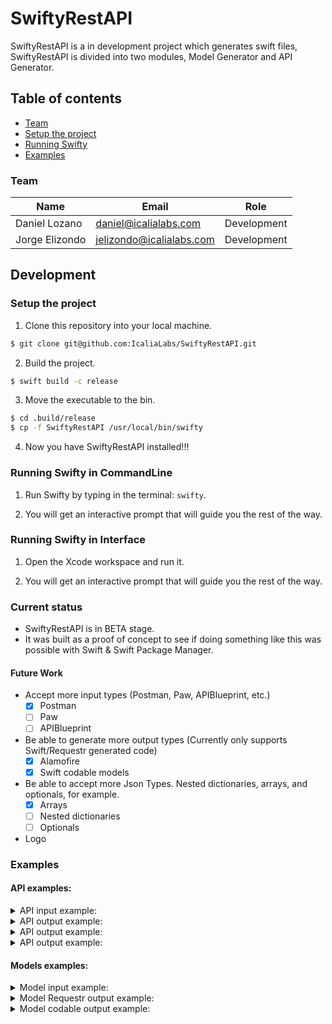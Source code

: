# SwiftyRestAPI

SwiftyRestAPI is a in development project which generates swift files, SwiftyRestAPI is divided into two modules, Model Generator and API Generator.

## Table of contents

* [Team](#team)
* [Setup the project](#setup-the-project)
* [Running Swifty](#running-swifty)
* [Examples](#examples)

### Team

| Name  | Email | Role |
| ------------- | ------------- | ------------- |
| Daniel Lozano  | daniel@icalialabs.com  | Development |
| Jorge Elizondo  | jelizondo@icalialabs.com | Development |

## Development

### Setup the project

1. Clone this repository into your local machine.

  ```bash
  $ git clone git@github.com:IcaliaLabs/SwiftyRestAPI.git
  ```

2. Build the project.

  ```bash
  $ swift build -c release
  ```

3. Move the executable to the bin.

  ```bash
  $ cd .build/release
  $ cp -f SwiftyRestAPI /usr/local/bin/swifty
  ```

4. Now you have SwiftyRestAPI installed!!!

### Running Swifty in CommandLine

1. Run Swifty by typing in the terminal: `swifty`.

2. You will get an interactive prompt that will guide you the rest of the way.

### Running Swifty in Interface

1. Open the Xcode workspace and run it.

2. You will get an interactive prompt that will guide you the rest of the way.

### Current status

- SwiftyRestAPI is in BETA stage.
- It was built as a proof of concept to see if doing something like this was possible with Swift & Swift Package Manager.

#### Future Work

- Accept more input types (Postman, Paw, APIBlueprint, etc.)
  - [x] Postman
  - [ ] Paw
  - [ ] APIBlueprint
- Be able to generate more output types (Currently only supports Swift/Requestr generated code)
  - [x] Alamofire
  - [x] Swift codable models
- Be able to accept more Json Types. Nested dictionaries, arrays, and optionals, for example.
  - [x] Arrays
  - [ ] Nested dictionaries
  - [ ] Optionals
- Logo

### Examples

#### API examples:

<details>
  <summary> API input example: </summary>
  <pre>
          {
            "categories" : [
              {
                "name" : "Users",
                "endpoints" : [
                  {
                    "urlParameters" : [

                    ],
                    "resourceName" : "User",
                    "isResourceArray" : false,
                    "name" : "getUser",
                    "method" : "GET",
                    "relativePath" : "\/users\/1"
                  },
                  {
                    "urlParameters" : [

                    ],
                    "resourceName" : "User",
                    "isResourceArray" : false,
                    "name" : "postUser",
                    "method" : "POST",
                    "relativePath" : "\/users\/1"
                  }
                ]
              },
              {
                "name" : "Places",
                "endpoints" : [
                  {
                    "urlParameters" : [

                    ],
                    "resourceName" : "Place",
                    "isResourceArray" : true,
                    "name" : "getPlaces",
                    "method" : "GET",
                    "relativePath" : "\/places"
                  },
                  {
                    "urlParameters" : [

                    ],
                    "resourceName" : "Place",
                    "isResourceArray" : false,
                    "name" : "postPlace",
                    "method" : "POST",
                    "relativePath" : "\/places\/1"
                  },
                  {
                    "urlParameters" : [

                    ],
                    "resourceName" : "Place",
                    "isResourceArray" : false,
                    "name" : "putPlace",
                    "method" : "PUT",
                    "relativePath" : "\/places\/1"
                  }
                ]
              }
            ],
            "basePath" : "http:\/\/www.icalialabs.com\/"
          }   
</details>

<details>
  <summary> API output example: </summary>
  <figure>
    <pre>
      //
      // Endpoints.swift
      // SwiftyRestAPI
      //
      // Autogenerated by SwifyRestAPI
      // Created with love by Icalia Labs
      //

      enum Endpoint {

          static let baseURL = "http://www.icalialabs.com/"

          case getUser
          case postUser
          case getPlaces
          case postPlace
          case putPlace

          var fullPath: String {
              let path: String
              switch self {
                  case .getUser:
                      path = "/users/1"
                  case .postUser:
                      path = "/users/1"
                  case .getPlaces:
                      path = "/places"
                  case .postPlace:
                      path = "/places/1"
                  case .putPlace:
                      path = "/places/1"
              }
              return Endpoint.baseURL + path
          }

      }
  </figure>
</details>

<details>
  <summary> API output example: </summary>
  <figure>
    <pre>
      //
      // UsersService.swift
      // SwiftyRestAPI
      //
      // Autogenerated by SwifyRestAPI
      // Created with love by Icalia Labs
      //

      import Foundation
      import Requestr

      protocol UsersService {

          func getUser(completion: @escaping (ApiResult<User>) -> Void)

          func postUser(completion: @escaping (ApiResult<User>) -> Void)

      }

      class UsersApiService {

          let apiClient: ApiClient

          init(apiClient: ApiClient) {
              self.apiClient = apiClient
          }

      }


      extension UsersApiService: UsersService {

          func getUser(completion: @escaping (ApiResult<User>) -> Void) {
              let endpoint = Endpoint.getUser
              apiClient.GET(endpoint.fullPath) { (result) in
                  completion(Result(apiResult: result))
              }
          }

          func postUser(completion: @escaping (ApiResult<User>) -> Void) {
              let endpoint = Endpoint.postUser
              apiClient.POST(endpoint.fullPath) { (result) in
                  completion(Result(apiResult: result))
              }
          }

      }
  </figure>
</details>

<details>
  <summary> API output example: </summary>
  <figure>
    <pre>
      // PlacesService.swift
      // SwiftyRestAPI
      //
      // Autogenerated by SwifyRestAPI
      // Created with love by Icalia Labs
      //

      import Foundation
      import Requestr

      protocol PlacesService {

          func getPlaces(completion: @escaping (ApiResult<[Place]>) -> Void)

          func postPlace(completion: @escaping (ApiResult<Place>) -> Void)

          func putPlace(completion: @escaping (ApiResult<Place>) -> Void)

      }

      class PlacesApiService {

          let apiClient: ApiClient

          init(apiClient: ApiClient) {
              self.apiClient = apiClient
          }

      }


      extension PlacesApiService: PlacesService {

          func getPlaces(completion: @escaping (ApiResult<[Place]>) -> Void) {
              let endpoint = Endpoint.getPlaces
              apiClient.GET(endpoint.fullPath) { (result) in
                  completion(Result(apiResult: result))
              }
          }

          func postPlace(completion: @escaping (ApiResult<Place>) -> Void) {
              let endpoint = Endpoint.postPlace
              apiClient.POST(endpoint.fullPath) { (result) in
                  completion(Result(apiResult: result))
              }
          }

          func putPlace(completion: @escaping (ApiResult<Place>) -> Void) {
              let endpoint = Endpoint.putPlace
              apiClient.PUT(endpoint.fullPath) { (result) in
                  completion(Result(apiResult: result))
              }
          }

      }
  </figure>
</details>

#### Models examples:

<details>
  <summary> Model input example: </summary>
  <figure>
    <pre>
      {
        "firstName" : "Jorge",
        "age" : 22,
        "lastName" : "Elizondo",
        "isAdult" : true,
        "height" : 1.81
      }
  </figure>
</details>

<details>
  <summary> Model Requestr output example: </summary>
  <figure>
    <pre>
      //
      // Person.swift
      // SwiftyRestAPI
      //
      // Autogenerated by SwifyRestAPI
      // Created with love by Icalia Labs
      //

      import Foundation
      import Requestr

      struct Person: JSONDeserializable {

          let lastName: String

          let age: Int

          let height: Double

          let firstName: String

          let isAdult: Bool

          init(json: JSONDictionary) throws {
              lastName = try json.decode("lastName")
              age = try json.decode("age")
              height = try json.decode("height")
              firstName = try json.decode("firstName")
              isAdult = try json.decode("isAdult")
          }

      }
  </figure>
</details>

<details>
  <summary> Model codable output example: </summary>
  <figure>
    <pre>
      //
      // Person.swift
      // SwiftyRestAPI
      //
      // Autogenerated by SwifyRestAPI
      // Created with love by Icalia Labs
      //

      import Foundation

      struct Person: Codable {

          let lastName: String
          let age: Int
          let height: Double
          let firstName: String
          let isAdult: Bool

      }
  </figure>
</details>
